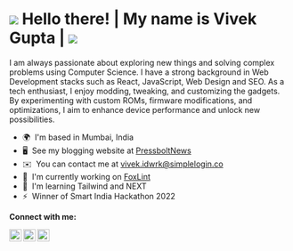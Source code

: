 ![](https://user-images.githubusercontent.com/18350557/176309783-0785949b-9127-417c-8b55-ab5a4333674e.gif) Hello there! | My name is Vivek Gupta | [![](https://visitcount.itsvg.in/api?id=vivekvag&label=Profile%20Views&color=0&icon=0&pretty=false)](https://visitcount.itsvg.in)
===================================================================================================================================

I am always passionate about exploring new things and solving complex problems using Computer Science. I have a strong background in Web Development stacks such as React, JavaScript, Web Design and SEO. As a tech enthusiast, I enjoy modding, tweaking, and customizing the gadgets. By experimenting with custom ROMs, firmware modifications, and optimizations, I aim to enhance device performance and unlock new possibilities.

* 🌍  I'm based in Mumbai, India
* 🖥️  See my blogging website at [PressboltNews](http://pressboltnews.com/)
* ✉️  You can contact me at [vivek.idwrk@simplelogin.co](mailto:vivek.idwrk@simplelogin.co)
* 🚀  I'm currently working on [FoxLint](http://github.com/vivekvag/FoxLint)
* 🧠  I'm learning Tailwind and NEXT
* ⚡  Winner of Smart India Hackathon 2022

**Connect with me:**
<br />
<div>
  <a href="https://twitter.com/vivekvag">
    <img align="left" alt="Twitter" width="22px" src="https://cdn.jsdelivr.net/npm/simple-icons@v3/icons/twitter.svg" />
  </a>
  <a href="https://www.linkedin.com/in/vivekvag/">
    <img align="left" alt="Vivek's Linkedin" width="22px" src="https://cdn.jsdelivr.net/npm/simple-icons@v3/icons/linkedin.svg" />
  </a>
  <a href="mailto:vivek.Idwrk@simplelogin.co">
    <img align="left" alt="Vivek's Email" width="22px" src="https://cdn.jsdelivr.net/npm/simple-icons@v3/icons/instagram.svg" />
  </a>
</div>
